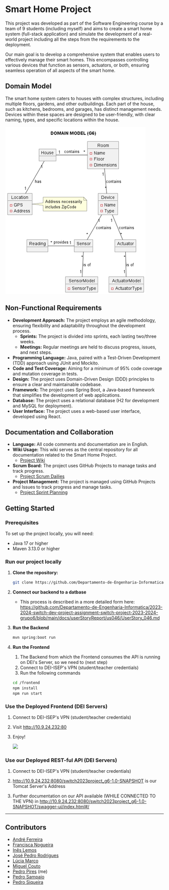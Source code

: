 # Smart Home Project

This project was developed as part of the Software Engineering course by a team of 9 students (including myself) and aims to create a smart home system (full-stack application) and simulate the development of a real-world project including all the steps from the requirements to the deployment.

Our main goal is to develop a comprehensive system that enables users to effectively manage their smart homes. This
encompasses controlling various devices that function as sensors, actuators, or both, ensuring seamless operation of all
aspects of the smart home.

## Domain Model

The smart home system caters to houses with complex structures, including multiple floors, gardens, and other
outbuildings. Each part of the house, such as kitchens, bedrooms, and garages, has distinct management needs. Devices
within these spaces are designed to be user-friendly, with clear naming, types, and specific locations within the house.

![domainModel_v3.png](docs/systemDocumentation/domainModel/domainModel_v3.png)

## Non-Functional Requirements

- **Development Approach:** The project employs an agile methodology, ensuring flexibility and adaptability throughout
  the development process.
    - **Sprints:** The project is divided into sprints, each lasting two/three weeks.
    - **Meetings:** Regular meetings are held to discuss progress, issues, and next steps.
- **Programming Language:** Java, paired with a Test-Driven Development (TDD) approach using JUnit and Mockito.
- **Code and Test Coverage:** Aiming for a minimum of 95% code coverage and mutation coverage in tests.
- **Design:** The project uses Domain-Driven Design (DDD) principles to ensure a clear and maintainable codebase.
- **Framework:** The project uses Spring Boot, a Java-based framework that simplifies the development of web
  applications.
- **Database:** The project uses a relational database (H2 for development and MySQL for deployment).
- **User Interface:** The project uses a web-based user interface, developed using React.


## Documentation and Collaboration

- **Language:** All code comments and documentation are in English.
- **Wiki Usage:** This wiki serves as the central repository for all documentation related to the Smart Home Project.
    - [Project Wiki](https://github.com/Departamento-de-Engenharia-Informatica/2023-2024-switch-dev-project-assignment-switch-project-2023-2024-grupo6/wiki)
- **Scrum Board:** The project uses GitHub Projects to manage tasks and track progress.
    - [Project Scrum Dailies](https://github.com/Departamento-de-Engenharia-Informatica/2023-2024-switch-dev-project-assignment-switch-project-2023-2024-grupo6/wiki/Scrum-Dailies)
- **Project Management:** The project is managed using GitHub Projects and Issues to track progress and manage tasks.
    - [Project Sprint Planning](https://github.com/Departamento-de-Engenharia-Informatica/2023-2024-switch-dev-project-assignment-switch-project-2023-2024-grupo6/projects?query=is%3Aopen)

## Getting Started

### Prerequisites

To set up the project locally, you will need:

- Java 17 or higher
- Maven 3.13.0 or higher

### Run our project locally

1. **Clone the repository:**
   ```sh
   git clone https://github.com/Departamento-de-Engenharia-Informatica/2023-2024-switch-dev-project-assignment-switch-project-2023-2024-grupo6.git
    ```
2. **Connect our backend to a datbase**
   - This process is described in a more detailed form here:</br>
     https://github.com/Departamento-de-Engenharia-Informatica/2023-2024-switch-dev-project-assignment-switch-project-2023-2024-grupo6/blob/main/docs/userStoryReport/us046/UserStory_046.md


3. **Run the Backend**
   ```sh
   mvn spring:boot run
   ```
4. **Run the Frontend**
   1. The Backend from which the Frontend consumes the API is running on DEI's Server, so we need to (next step)
   2. Connect to DEI-ISEP's VPN (student/teacher credentials)
   3. Run the following commands
   ```sh
   cd /frontend
   npm install
   npm run start
   ```

### Use the Deployed Frontend (DEI Servers)</br>
1. Connect to DEI-ISEP's VPN (student/teacher credentials)

2. Visit http://10.9.24.232:80

3. Enjoy!


   <img src="https://i.postimg.cc/nzhWXcjT/image.png">


### Use our Deployed REST-ful API (DEI Servers)

1. Connect to DEI-ISEP's VPN (student/teacher credentials)

2. http://10.9.24.232:8080/switch2023project_g6-1.0-SNAPSHOT is our Tomcat Server's Address

3. Further documentation on our API available (WHILE CONNECTED TO THE VPN) in http://10.9.24.232:8080/switch2023project_g6-1.0-SNAPSHOT/swagger-ui/index.html#/


-----------------------

## Contributors

- [André Ferreira](https://github.com/aferreira101)
- [Francisca Nogueira](https://github.com/FranciscaNogueira)
- [Inês Lemos](https://github.com/vapreace)
- [José Pedro Rodrigues](https://github.com/ozepedrorodrigues)
- [Lúcia Marco](https://github.com/MLuciaMarcoPereira)
- [Miguel Couto](https://github.com/miguelapcouto94)
- [Pedro Pires](https://github.com/pedrodgp) (me)
- [Pedro Sampaio](https://github.com/Pedro-M-S)
- [Pedro Siqueira](https://github.com/Pedrotheofilo)

